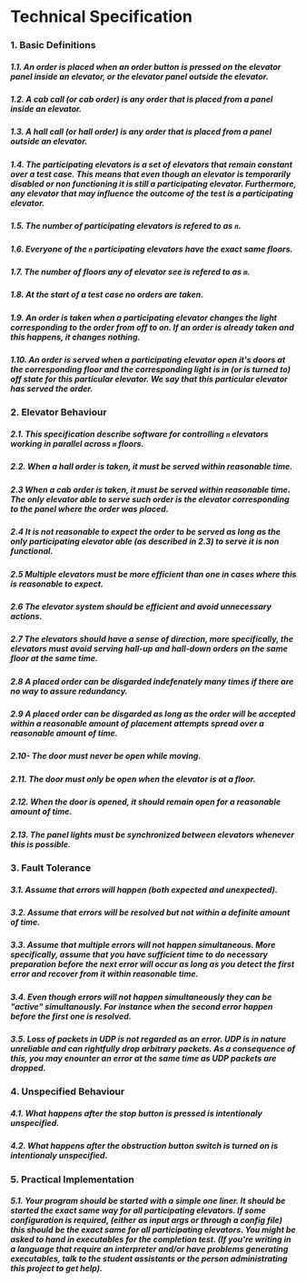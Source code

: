 # Technical Specification

### 1. Basic Definitions
##### 1.1. An order is placed when an order button is pressed on the elevator panel inside an elevator, or the elevator panel outside the elevator.
##### 1.2. A cab call (or cab order) is any order that is placed from a panel inside an elevator.
##### 1.3. A hall call (or hall order) is any order that is placed from a panel outside an elevator.
##### 1.4. The participating elevators is a set of elevators that remain constant over a test case. This means that even though an elevator is temporarily disabled or non functioning it is still a participating elevator. Furthermore, any elevator that may influence the outcome of the test is a participating elevator.
##### 1.5. The number of participating elevators is refered to as `n`.
##### 1.6. Everyone of the `n` participating elevators have the exact same floors.
##### 1.7. The number of floors any of elevator see is refered to as `m`.
##### 1.8. At the start of a test case no orders are taken.
##### 1.9. An order is taken when a participating elevator changes the light corresponding to the order from off to on. If an order is already taken and this happens, it changes nothing.
##### 1.10. An order is served when a participating elevator open it's doors at the corresponding floor and the corresponding light is in (or is turned to) off state for this particular elevator. We say that this particular elevator has served the order.

### 2. Elevator Behaviour
##### 2.1. This specification describe software for controlling `n` elevators working in parallel across `m` floors.
##### 2.2. When a hall order is taken, it must be served within reasonable time.
##### 2.3 When a cab order is taken, it must be served within reasonable time. The only elevator able to serve such order is the elevator corresponding to the panel where the order was placed.
##### 2.4 It is not reasonable to expect the order to be served as long as the only participating elevator able (as described in 2.3) to serve it is non functional.
##### 2.5 Multiple elevators must be more efficient than one in cases where this is reasonable to expect.
##### 2.6 The elevator system should be efficient and avoid unnecessary actions.
##### 2.7 The elevators should have a sense of direction, more specifically, the elevators must avoid serving hall-up and hall-down orders on the same floor at the same time.
##### 2.8 A placed order can be disgarded indefenately many times if there are no way to assure redundancy.
##### 2.9 A placed order can be disgarded as long as the order will be accepted within a reasonable amount of placement attempts spread over a reasonable amount of time.
##### 2.10- The door must never be open while moving.
##### 2.11. The door must only be open when the elevator is at a floor.
##### 2.12. When the door is opened, it should remain open for a reasonable amount of time.
##### 2.13. The panel lights must be synchronized between elevators whenever this is possible.

### 3. Fault Tolerance
##### 3.1. Assume that errors will happen (both expected and unexpected).
##### 3.2. Assume that errors will be resolved but not within a definite amount of time.
##### 3.3. Assume that multiple errors will not happen simultaneous. More specifically, assume that you have sufficient time to do necessary preparation before the next error will occur as long as you detect the first error and recover from it within reasonable time.
##### 3.4. Even though errors will not happen simultaneously they can be "active" simultanously. For instance when the second error happen before the first one is resolved.
##### 3.5. Loss of packets in UDP is not regarded as an error. UDP is in nature unreliable and can rightfully drop arbitrary packets. As a consequence of this, you may enounter an error at the same time as UDP packets are dropped.

### 4. Unspecified Behaviour
##### 4.1. What happens after the stop button is pressed is intentionaly unspecified.
##### 4.2. What happens after the obstruction button switch is turned on is intentionaly unspecified.

### 5. Practical Implementation
##### 5.1. Your program should be started with a simple one liner. It should be started the exact same way for all participating elevators. If some configuration is required, (either as input args or through a config file) this should be the exact same for all participating elevators. You might be asked to hand in executables for the completion test. (If you're writing in a language that require an interpreter and/or have problems generating executables, talk to the student assistants or the person administrating this project to get help).



